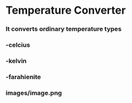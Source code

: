 # Temperature Converter
### It converts ordinary temperature types 
### -celcius
### -kelvin
### -farahienite
### images/image.png
